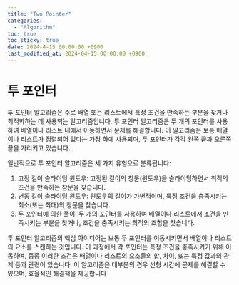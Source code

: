 ```yaml
---
title: "Two Pointer"
categories:
  - "Algorithm"
toc: true
toc_sticky: true
date: 2024-4-15 00:00:00 +0900
last_modified_at: 2024-04-15 00:00:00 +0900
---
```

# 투 포인터
투 포인터 알고리즘은 주로 배열 또는 리스트에서 특정 조건을 만족하는 부분을 찾거나 최적화하는 데 사용되는 알고리즘입니다. 투 포인터 알고리즘은 두 개의 포인터를 사용하여 배열이나 리스트 내에서 이동하면서 문제를 해결합니다. 이 알고리즘은 보통 배열이나 리스트가 정렬되어 있다는 가정 하에 사용되며, 두 포인터가 각각 왼쪽 끝과 오른쪽 끝을 가리키고 있습니다.

일반적으로 투 포인터 알고리즘은 세 가지 유형으로 분류됩니다:

1. 고정 길이 슬라이딩 윈도우: 고정된 길이의 창문(윈도우)을 슬라이딩하면서 최적의 조건을 만족하는 창문을 찾습니다.
2. 변동 길이 슬라이딩 윈도우: 윈도우의 길이가 가변적이며, 특정 조건을 충족시키는 최소(또는 최대)의 창문을 찾습니다.
3. 두 포인터에 의한 풀이: 두 개의 포인터를 사용하여 배열이나 리스트에서 조건을 만족시키는 부분을 찾거나, 조건을 충족시키는 최적의 조합을 찾습니다.

투 포인터 알고리즘의 핵심 아이디어는 보통 두 포인터를 이동시키면서 배열이나 리스트의 요소를 스캔하는 것입니다. 이 과정에서 각 포인터는 특정 조건을 충족시키기 위해 이동하며, 종종 이러한 조건은 배열이나 리스트의 요소들의 합, 차이, 또는 특정 값과의 관계 등과 관련이 있습니다. 이 알고리즘은 대부분의 경우 선형 시간에 문제를 해결할 수 있으며, 효율적인 해결책을 제공합니다